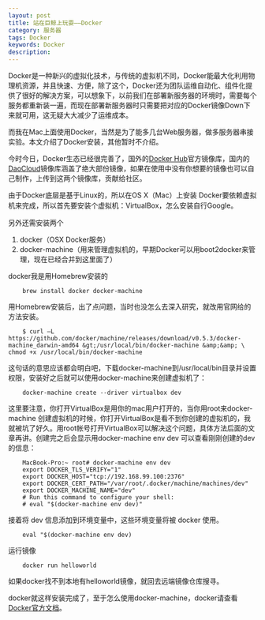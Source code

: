 ```yaml
---
layout: post
title: 站在巨鲸上玩耍——Docker
category: 服务器
tags: Docker
keywords: Docker
description: 
---
```


Docker是一种新兴的虚拟化技术，与传统的虚拟机不同，Docker能最大化利用物理机资源，并且快速、方便，除了这个，Docker还为团队运维自动化、组件化提供了很好的解决方案，可以想象下，以前我们在部署新服务器的环境时，需要每个服务都重新装一遍，而现在部署新服务器时只需要把对应的Docker镜像Down下来就可用，这无疑大大减少了运维成本。

而我在Mac上面使用Docker，当然是为了能多几台Web服务器，做多服务器串接实验。本文介绍了Docker安装，其他暂时不介绍。

今时今日，Docker生态已经很完善了，国外的[Docker Hub][1]官方镜像库，国内的[DaoCloud][2]镜像库涵盖了绝大部份镜像，如果在使用中没有你想要的镜像也可以自己制作，上传到这两个镜像库，贡献给社区。

<span style="line-height: 1.5;">由于Docker底层是基于Linux的，所以在OS X（Mac）上安装 Docker要依赖虚拟机来完成，所以首先要安装个虚拟机：VirtualBox，怎么安装自行Google。</span>

另外还需安装两个


1.  docker（OSX Docker服务）
2.  docker-machine（用来管理虚拟机的，早期Docker可以用boot2docker来管理，现在已经合并到这里面了）


docker我是用Homebrew安装的

        brew install docker docker-machine


用Homebrew安装后，出了点问题，当时也没怎么去深入研究，就改用官网给的方法安装。

        $ curl –L https://github.com/docker/machine/releases/download/v0.5.3/docker-machine_darwin-amd64 &gt;/usr/local/bin/docker-machine &amp;&amp; \ chmod +x /usr/local/bin/docker-machine


这句话的意思应该都会明白吧，下载docker-machine到/usr/local/bin目录并设置权限，安装好之后就可以使用docker-machine来创建虚拟机了：

        docker-machine create --driver virtualbox dev


这里要注意，你打开VirtualBox是用你的mac用户打开的，当你用root来docker-machine 创建虚拟机的时候，你打开VirtualBox是看不到你创建的虚拟机的，我就被坑了好久。用root帐号打开VirtualBox可以解决这个问题，具体方法后面的文章再讲。创建完之后会显示用docker-machine env dev 可以查看刚刚创建的dev的信息：

        MacBook-Pro:~ root# docker-machine env dev
        export DOCKER_TLS_VERIFY="1"
        export DOCKER_HOST="tcp://192.168.99.100:2376"
        export DOCKER_CERT_PATH="/var/root/.docker/machine/machines/dev"
        export DOCKER_MACHINE_NAME="dev"
        # Run this command to configure your shell: 
        # eval "$(docker-machine env dev)"


接着将 dev 信息添加到环境变量中，这些环境变量将被 docker 使用。

        eval "$(docker-machine env dev)


运行镜像

        docker run helloworld


如果docker找不到本地有helloworld镜像，就回去远端镜像仓库搜寻。

docker就这样安装完成了，至于怎么使用docker-machine，docker请查看[Docker官方文档][3]。


[1]: https://hub.docker.com/
[2]: http://www.daocloud.io/
[3]: https://docs.docker.com/

